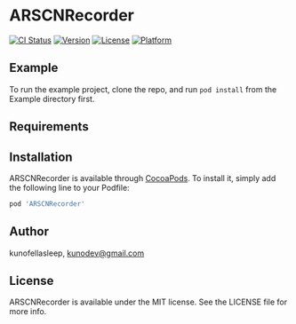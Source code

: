 # ARSCNRecorder

[![CI Status](https://img.shields.io/travis/kunofellasleep/ARSCNRecorder.svg?style=flat)](https://travis-ci.org/kunofellasleep/ARSCNRecorder)
[![Version](https://img.shields.io/cocoapods/v/ARSCNRecorder.svg?style=flat)](https://cocoapods.org/pods/ARSCNRecorder)
[![License](https://img.shields.io/cocoapods/l/ARSCNRecorder.svg?style=flat)](https://cocoapods.org/pods/ARSCNRecorder)
[![Platform](https://img.shields.io/cocoapods/p/ARSCNRecorder.svg?style=flat)](https://cocoapods.org/pods/ARSCNRecorder)

## Example

To run the example project, clone the repo, and run `pod install` from the Example directory first.

## Requirements

## Installation

ARSCNRecorder is available through [CocoaPods](https://cocoapods.org). To install
it, simply add the following line to your Podfile:

```ruby
pod 'ARSCNRecorder'
```

## Author

kunofellasleep, kunodev@gmail.com

## License

ARSCNRecorder is available under the MIT license. See the LICENSE file for more info.
